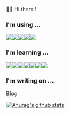 :man_student: Hi there !

### I'm using ...

<div style="display:flex">
  <img src="https://img.icons8.com/color/50/000000/c-plus-plus-logo.png"/>
<img src="https://img.icons8.com/color/48/000000/javascript.png"/>
<img src="https://img.icons8.com/color/48/000000/vue-js.png"/> 
<img src="https://img.icons8.com/color/50/000000/react-native.png"/>
<img src="https://img.icons8.com/color/50/000000/sass.png"/>
</div>


### I'm learning ...

<div style="display:flex">
<img src="https://img.icons8.com/color/50/000000/typescript.png"/>
<img src="https://img.icons8.com/color/50/000000/python.png"/>
<img src="https://img.icons8.com/color/50/000000/django.png"/>
<img src="https://img.icons8.com/color/50/000000/mysql-logo.png"/>
<img src="https://img.icons8.com/color/50/000000/arduino.png"/>
<img src="https://img.icons8.com/ios-filled/50/000000/webgl.png"/>
<img src="https://img.icons8.com/color/48/000000/flutter.png"/>
</div>

### I'm writing on ...

[Blog](http://blog.callmelare.cn)

[![Anurag's github stats](https://github-readme-stats.vercel.app/api?username=CALLMELARE)](https://github.com/anuraghazra/github-readme-stats)

